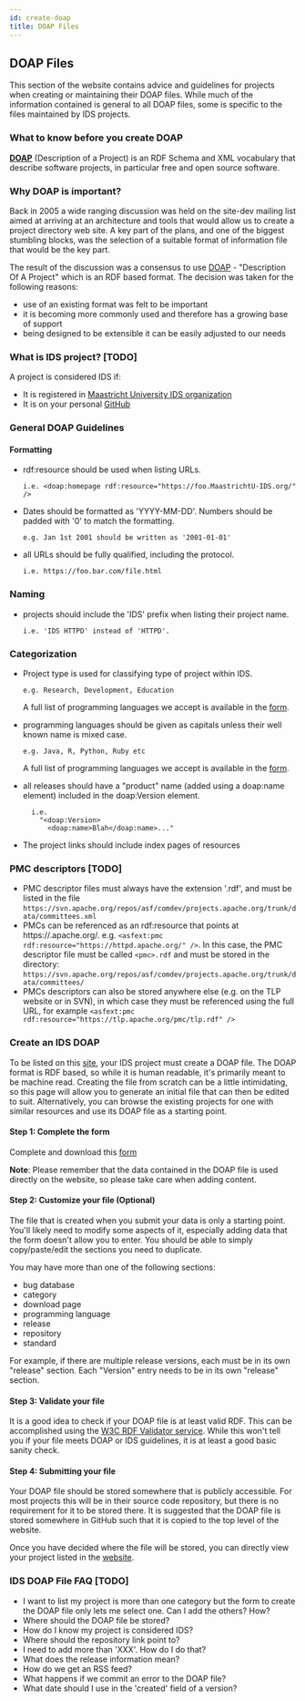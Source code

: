 ```yaml
---
id: create-doap
title: DOAP Files
---
```




## DOAP Files

This section of the website contains advice and guidelines for projects when creating or maintaining their DOAP files. While much of the information contained is general to all DOAP files, some is specific to the files maintained by IDS projects.

### What to know before you create DOAP

**[DOAP](https://github.com/ewilderj/doap/wiki)** (Description of a Project) is an RDF Schema and XML vocabulary that describe software projects, in particular free and open source software.

### Why DOAP is important?

Back in 2005 a wide ranging discussion was held on the site-dev mailing list aimed at arriving at an architecture and tools that would allow us to create a project directory web site. A key part of the plans, and one of the biggest stumbling blocks, was the selection of a suitable format of information file that would be the key part.

The result of the discussion was a consensus to use [DOAP](https://github.com/edumbill/doap/wiki) - "Description Of A Project" which is an RDF based format. The decision was taken for the following reasons:

- use of an existing format was felt to be important
- it is becoming more commonly used and therefore has a growing base of support
- being designed to be extensible it can be easily adjusted to our needs

###  What is IDS project? [TODO]

A project is considered IDS if:

* It is registered in [Maastricht University IDS organization](https://github.com/MaastrichtU-IDS?utf8=%E2%9C%93&q=&type=&language=)
* It is on your personal [GitHub](https://github.com/MaastrichtU-IDS?utf8=%E2%9C%93&q=&type=&language=)

### General DOAP Guidelines

#### Formatting

- rdf:resource should be used when listing URLs.

  ```turtle
  i.e. <doap:homepage rdf:resource="https://foo.MaastrichtU-IDS.org/" />
  ```

  

- Dates should be formatted as 'YYYY-MM-DD'. Numbers should be padded with '0' to match the formatting.

  ```turtle
  e.g. Jan 1st 2001 should be written as '2001-01-01'
  ```

- all URLs should be fully qualified, including the protocol.

  ```turtle
  i.e. https://foo.bar.com/file.html
  ```

### Naming

- projects should include the 'IDS' prefix when listing their project name.

  ```turtle
  i.e. 'IDS HTTPD' instead of 'HTTPD'.
  ```

### Categorization

- Project type is used for classifying type of project within IDS.

  ```
  e.g. Research, Development, Education
  ```

  A full list of programming languages we accept is available in the [form](https://maastrichtu-ids.github.io/projects/create-doap).

- programming languages should be given as capitals unless their well known name is mixed case.

  ```
  e.g. Java, R, Python, Ruby etc
  ```

  A full list of programming languages we accept is available in the [form](https://maastrichtu-ids.github.io/projects/create-doap).

- all releases should have a "product" name (added using a doap:name element) included in the doap:Version element.

  ```
    i.e.
      "<doap:Version>
        <doap:name>Blah</doap:name>..."
  ```

- The project links should include index pages of resources

### PMC descriptors [TODO]

- PMC descriptor files must always have the extension '.rdf', and must be listed in the file
  `https://svn.apache.org/repos/asf/comdev/projects.apache.org/trunk/data/committees.xml`
- PMCs can be referenced as an rdf:resource that points at https://<pmc>.apache.org/. e.g.
  `<asfext:pmc rdf:resource="https://httpd.apache.org/" />`.
  In this case, the PMC descriptor file must be called `<pmc>.rdf` and must be stored in the directory:
  `https://svn.apache.org/repos/asf/comdev/projects.apache.org/trunk/data/committees/`
- PMCs descriptors can also be stored anywhere else (e.g. on the TLP website or in SVN), in which case they must be referenced using the full URL, for example
  `<asfext:pmc rdf:resource="https://tlp.apache.org/pmc/tlp.rdf" />`

### Create an IDS DOAP

To be listed on this [site](https://maastrichtu-ids.github.io/projects/), your IDS project must create a DOAP file. The DOAP format is RDF based, so while it is human readable, it's primarily meant to be machine read. Creating the file from scratch can be a little intimidating, so this page will allow you to generate an initial file that can then be edited to suit. Alternatively, you can browse the existing projects for one with similar resources and use its DOAP file as a starting point.

#### Step 1: Complete the form

Complete and download this [form](https://maastrichtu-ids.github.io/projects/create-doap)

**Note**: Please remember that the data contained in the DOAP file is used directly on the website, so please take care when adding content.

#### Step 2: Customize your file (Optional)

The file that is created when you submit your data is only a starting point. You'll likely need to modify some aspects of it, especially adding data that the form doesn't allow you to enter. You should be able to simply copy/paste/edit the sections you need to duplicate.

You may have more than one of the following sections:

- bug database
- category
- download page
- programming language
- release
- repository
- standard

For example, if there are multiple release versions, each must be in its own "release" section. Each "Version" entry needs to be in its own "release" section.

#### Step 3: Validate your file

It is a good idea to check if your DOAP file is at least valid RDF. This can be accomplished using the [W3C RDF Validator service](https://www.w3.org/RDF/Validator/). While this won't tell you if your file meets DOAP or IDS guidelines, it is at least a good basic sanity check.

#### Step 4: Submitting your file

Your DOAP file should be stored somewhere that is publicly accessible. For most projects this will be in their source code repository, but there is no requirement for it to be stored there. It is suggested that the DOAP file is stored somewhere in GitHub such that it is copied to the top level of the website.

Once you have decided where the file will be stored, you can directly view your project listed in the [website](https://maastrichtu-ids.github.io/projects/).



### IDS DOAP File FAQ [TODO]

- I want to list my project is more than one category but the form to create the DOAP file only lets me select one. Can I add the others? How?
- Where should the DOAP file be stored?
- How do I know my project is considered IDS?
- Where should the repository link point to?
- I need to add more than 'XXX'. How do I do that?
- What does the release information mean?
- How do we get an RSS feed?
- What happens if we commit an error to the DOAP file?
- What date should I use in the 'created' field of a version?